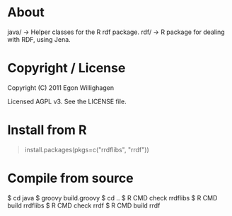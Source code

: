 
# About

java/ -> Helper classes for the R rdf package.
rdf/ -> R package for dealing with RDF, using Jena.

# Copyright / License

Copyright (C) 2011  Egon Willighagen

Licensed AGPL v3. See the LICENSE file.

# Install from R

> install.packages(pkgs=c("rrdflibs", "rrdf"))

# Compile from source

$ cd java
$ groovy build.groovy
$ cd ..
$ R CMD check rrdflibs
$ R CMD build rrdflibs
$ R CMD check rrdf
$ R CMD build rrdf


